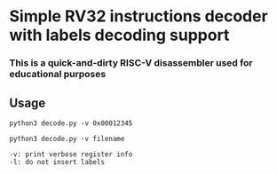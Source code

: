 # Simple RV32 instructions decoder with labels decoding support

### This is a quick-and-dirty RISC-V disassembler used for educational purposes

## Usage

`python3 decode.py -v 0x00012345`

`python3 decode.py -v filename`

```
-v: print verbose register info
-l: do not insert labels
```
